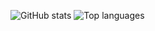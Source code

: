 ![GitHub stats](https://github-readme-stats.vercel.app/api?username=SweetsNodes&theme=dracula&show_icons=true)
![Top languages](https://github-readme-stats.vercel.app/api/top-langs/?username=SweetsNodes&show_icons=true&theme=dracula)

